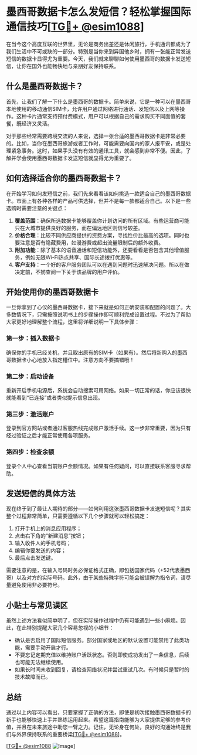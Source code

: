 # 墨西哥数据卡怎么发短信？轻松掌握国际通信技巧[[TG💪+ @esim1088](https://t.me/s/esim1088)]

在当今这个高度互联的世界里，无论是商务出差还是休闲旅行，手机通讯都成为了我们生活中不可或缺的一部分。特别是当你来到异国他乡时，拥有一张能正常发送短信的数据卡显得尤为重要。今天，我们就来聊聊如何使用墨西哥的数据卡发送短信，让你在国外也能畅快地与亲朋好友保持联系。

## 什么是墨西哥数据卡？

首先，让我们了解一下什么是墨西哥的数据卡。简单来说，它是一种可以在墨西哥本地使用的移动通信SIM卡，允许用户通过网络进行通话、发短信以及上网等操作。这种卡片通常支持预付费模式，用户可以根据自己的需求购买不同面值的套餐，既经济又灵活。

对于那些经常需要跨境交流的人来说，选择一张合适的墨西哥数据卡是非常必要的。比如，当你在墨西哥旅游或者工作时，可能需要向国内的家人报平安，或是处理紧急事务。这时，如果手头没有有效的通讯工具，就会感到非常不便。因此，了解并学会使用墨西哥数据卡发送短信就显得尤为重要了。

## 如何选择适合你的墨西哥数据卡？

在开始学习如何发短信之前，我们先来看看该如何挑选一款适合自己的墨西哥数据卡。市面上有各种各样的产品可供选择，但并不是每一款都适合自己。以下是一些选购时需要注意的关键点：

1. **覆盖范围**：确保所选数据卡能够覆盖你计划访问的所有区域。有些运营商可能只在大城市提供良好的服务，而在偏远地区则信号较差。
2. **价格合理**：比较不同供应商提供的资费方案，寻找性价比最高的选项。同时也要注意是否有隐藏费用，如漫游费或超出流量限制后的额外收费。
3. **附加功能**：除了基本的语音通话和短信功能外，还要看看是否包含其他增值服务，例如无限Wi-Fi热点共享、国际长途拨打优惠等。
4. **客户支持**：一个好的客户服务团队可以在遇到问题时迅速解决问题。所以在做决定前，不妨查阅一下关于该品牌的用户评价。

## 开始使用你的墨西哥数据卡

一旦你拿到了心仪的墨西哥数据卡，接下来就是如何正确安装和配置的问题了。大多数情况下，只需按照说明书上的步骤操作即可顺利完成设置过程。不过为了帮助大家更好地理解整个流程，这里将详细说明一下具体步骤：

### 第一步：插入数据卡
确保你的手机已经关机，并且取出原有的SIM卡（如果有）。然后将新购入的墨西哥数据卡小心地放入指定槽位中。注意方向不要搞错哦！

### 第二步：启动设备
重新开启手机电源后，系统会自动搜索可用网络。如果一切正常的话，你应该很快就能看到“已连接”或者类似提示信息出现。

### 第三步：激活账户
登录到官方网站或者通过客服热线完成账户激活手续。这一步非常重要，因为只有经过验证之后才能正常使用各项服务。

### 第四步：检查余额
登录个人中心查看当前账户余额情况。如果有任何疑问，可以直接联系客服寻求帮助。

## 发送短信的具体方法

现在终于到了最让人期待的部分——如何利用这张墨西哥数据卡发送短信呢？其实整个过程非常简单，只需要遵循以下几个步骤就可以轻松搞定：

1. 打开手机上的消息应用程序；
2. 点击右下角的“新建消息”按钮；
3. 输入收件人的手机号码；
4. 编辑你要发送的内容；
5. 最后点击发送键。

需要注意的是，在输入号码时务必保证格式正确，即包括国家代码（+52代表墨西哥）以及对方的实际号码。此外，由于某些特殊字符可能会被误解为指令词，请尽量避免使用非必要符号。

## 小贴士与常见误区

虽然上述方法看似简单明了，但在实际操作过程中仍有可能遇到一些小麻烦。因此，在此特别提醒大家几个容易忽视的小细节：

- 确认是否启用了国际短信服务。部分国家或地区的默认设置可能禁用了此类功能，需要手动开启才行。
- 不要忘记定期充值以维持账户活跃状态。否则即使成功发出了一条信息，后续也可能无法继续使用。
- 如果长时间未收到回复，请检查网络状况并尝试重试几次。有时候只是暂时的技术故障而已。

## 总结

通过以上内容可以看出，只要掌握了正确的方法，即使是初次接触墨西哥数据卡的新手也能够快速上手并熟练运用起来。希望这篇指南能够为大家提供足够的参考价值，并且在未来旅途中助您一臂之力。记住，无论身在何处，良好的沟通始终是我们与外界保持联系的重要桥梁[[TG💪+ @esim1088](https://t.me/s/esim1088)]。

[[TG💪+ @esim1088](https://t.me/s/esim1088) ![Image](https://i.postimg.cc/4NQfJmqS/Snipaste-2025-05-13-00-14-12.png)]
